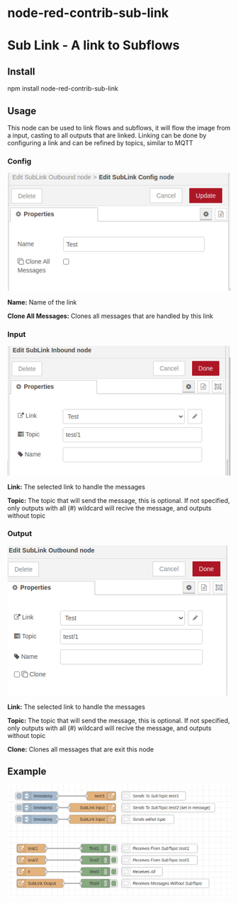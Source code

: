 # node-red-contrib-sub-link
# Sub Link - A link to Subflows

## Install

npm install node-red-contrib-sub-link


## Usage
This node can be used to link flows and subflows, it will flow the image from a input, casting to all outputs that are linked. Linking can  be done by configuring a link and can be refined by topics, similar to MQTT

### Config
![Config](https://raw.githubusercontent.com/soloam/node-red-contrib-sub-link/alpha/resources/config.png)

**Name:** Name of the link

**Clone All Messages:** Clones all messages that are handled by this link

### Input
![Input](https://raw.githubusercontent.com/soloam/node-red-contrib-sub-link/alpha/resources/input.png)

**Link:** The selected link to handle the messages

**Topic:** The topic that will send the message, this is optional. If not specified, only outputs with all (#) wildcard will recive the message, and outputs without topic

### Output
![Input](https://raw.githubusercontent.com/soloam/node-red-contrib-sub-link/alpha/resources/output.png)

**Link:** The selected link to handle the messages

**Topic:** The topic that will send the message, this is optional. If not specified, only outputs with all (#) wildcard will recive the message, and outputs without topic

**Clone:** Clones all messages that are exit this node

## Example
![Input](https://raw.githubusercontent.com/soloam/node-red-contrib-sub-link/alpha/resources/example.png)
